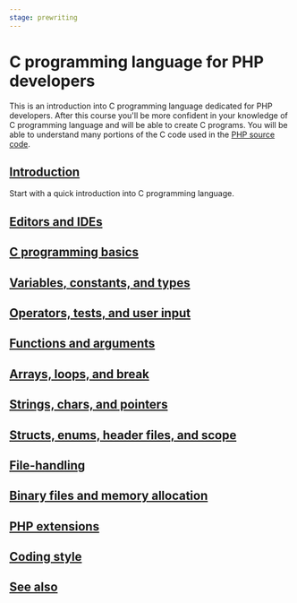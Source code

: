 ```yaml
---
stage: prewriting
---
```


# C programming language for PHP developers

This is an introduction into C programming language dedicated for PHP developers.
After this course you'll be more confident in your knowledge of C programming
language and will be able to create C programs. You will be able to understand
many portions of the C code used in the
[PHP source code](https://github.com/php/php-src).

## [Introduction](/c/intro.md)

Start with a quick introduction into C programming language.

## [Editors and IDEs](/c/editors.md)

## [C programming basics](/c/basics.md)

## [Variables, constants, and types](/c/variables.md)

## [Operators, tests, and user input](/c/operators.md)

## [Functions and arguments](/c/functions.md)

## [Arrays, loops, and break](/c/arrays.md)

## [Strings, chars, and pointers](/c/strings.md)

## [Structs, enums, header files, and scope](/c/structs.md)

## [File-handling](/c/files.md)

## [Binary files and memory allocation](/c/binary-files.md)

## [PHP extensions](/c/php-extensions.md)

## [Coding style](/c/coding-style.md)

## [See also](/c/see-also.md)
